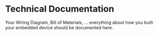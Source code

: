 # Technical Documentation

Your Wiring Diagram, Bill of Materials, ... everything about how you built your embedded device should be documented here.